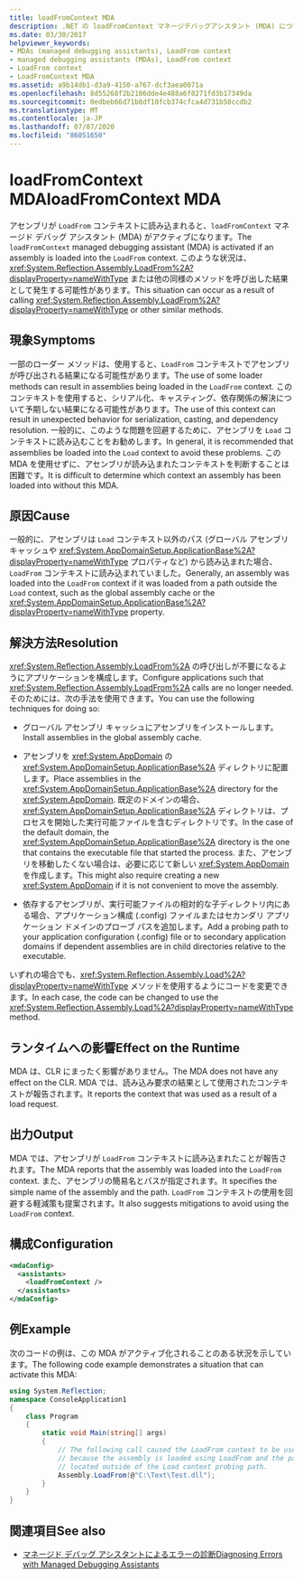 ```yaml
---
title: loadFromContext MDA
description: .NET の loadFromContext マネージデバッグアシスタント (MDA) について説明します。これは、アセンブリが LoadFrom コンテキストに読み込まれた場合にアクティブ化されます。
ms.date: 03/30/2017
helpviewer_keywords:
- MDAs (managed debugging assistants), LoadFrom context
- managed debugging assistants (MDAs), LoadFrom context
- LoadFrom context
- LoadFromContext MDA
ms.assetid: a9b14db1-d3a9-4150-a767-dcf3aea0071a
ms.openlocfilehash: 8d55268f2b2106dde4e488a6f0271fd3b17349da
ms.sourcegitcommit: 0edbeb66d71b8df10fcb374cfca4d731b58ccdb2
ms.translationtype: MT
ms.contentlocale: ja-JP
ms.lasthandoff: 07/07/2020
ms.locfileid: "86051650"
---
```

# <a name="loadfromcontext-mda"></a><span data-ttu-id="2189a-103">loadFromContext MDA</span><span class="sxs-lookup"><span data-stu-id="2189a-103">loadFromContext MDA</span></span>
<span data-ttu-id="2189a-104">アセンブリが `LoadFrom` コンテキストに読み込まれると、`loadFromContext` マネージド デバッグ アシスタント (MDA) がアクティブになります。</span><span class="sxs-lookup"><span data-stu-id="2189a-104">The `loadFromContext` managed debugging assistant (MDA) is activated if an assembly is loaded into the `LoadFrom` context.</span></span> <span data-ttu-id="2189a-105">このような状況は、<xref:System.Reflection.Assembly.LoadFrom%2A?displayProperty=nameWithType> または他の同様のメソッドを呼び出した結果として発生する可能性があります。</span><span class="sxs-lookup"><span data-stu-id="2189a-105">This situation can occur as a result of calling <xref:System.Reflection.Assembly.LoadFrom%2A?displayProperty=nameWithType> or other similar methods.</span></span>  
  
## <a name="symptoms"></a><span data-ttu-id="2189a-106">現象</span><span class="sxs-lookup"><span data-stu-id="2189a-106">Symptoms</span></span>  
 <span data-ttu-id="2189a-107">一部のローダー メソッドは、使用すると、`LoadFrom` コンテキストでアセンブリが呼び出される結果になる可能性があります。</span><span class="sxs-lookup"><span data-stu-id="2189a-107">The use of some loader methods can result in assemblies being loaded in the `LoadFrom` context.</span></span> <span data-ttu-id="2189a-108">このコンテキストを使用すると、シリアル化、キャスティング、依存関係の解決について予期しない結果になる可能性があります。</span><span class="sxs-lookup"><span data-stu-id="2189a-108">The use of this context can result in unexpected behavior for serialization, casting, and dependency resolution.</span></span> <span data-ttu-id="2189a-109">一般的に、このような問題を回避するために、アセンブリを `Load` コンテキストに読み込むことをお勧めします。</span><span class="sxs-lookup"><span data-stu-id="2189a-109">In general, it is recommended that assemblies be loaded into the `Load` context to avoid these problems.</span></span> <span data-ttu-id="2189a-110">この MDA を使用せずに、アセンブリが読み込まれたコンテキストを判断することは困難です。</span><span class="sxs-lookup"><span data-stu-id="2189a-110">It is difficult to determine which context an assembly has been loaded into without this MDA.</span></span>  
  
## <a name="cause"></a><span data-ttu-id="2189a-111">原因</span><span class="sxs-lookup"><span data-stu-id="2189a-111">Cause</span></span>  
 <span data-ttu-id="2189a-112">一般的に、アセンブリは `Load` コンテキスト以外のパス (グローバル アセンブリ キャッシュや <xref:System.AppDomainSetup.ApplicationBase%2A?displayProperty=nameWithType> プロパティなど) から読み込まれた場合、`LoadFrom` コンテキストに読み込まれていました。</span><span class="sxs-lookup"><span data-stu-id="2189a-112">Generally, an assembly was loaded into the `LoadFrom` context if it was loaded from a path outside the `Load` context, such as the global assembly cache or the <xref:System.AppDomainSetup.ApplicationBase%2A?displayProperty=nameWithType> property.</span></span>  
  
## <a name="resolution"></a><span data-ttu-id="2189a-113">解決方法</span><span class="sxs-lookup"><span data-stu-id="2189a-113">Resolution</span></span>  
 <span data-ttu-id="2189a-114"><xref:System.Reflection.Assembly.LoadFrom%2A> の呼び出しが不要になるようにアプリケーションを構成します。</span><span class="sxs-lookup"><span data-stu-id="2189a-114">Configure applications such that <xref:System.Reflection.Assembly.LoadFrom%2A> calls are no longer needed.</span></span> <span data-ttu-id="2189a-115">そのためには、次の手法を使用できます。</span><span class="sxs-lookup"><span data-stu-id="2189a-115">You can use the following techniques for doing so:</span></span>  
  
- <span data-ttu-id="2189a-116">グローバル アセンブリ キャッシュにアセンブリをインストールします。</span><span class="sxs-lookup"><span data-stu-id="2189a-116">Install assemblies in the global assembly cache.</span></span>  
  
- <span data-ttu-id="2189a-117">アセンブリを <xref:System.AppDomain> の <xref:System.AppDomainSetup.ApplicationBase%2A> ディレクトリに配置します。</span><span class="sxs-lookup"><span data-stu-id="2189a-117">Place assemblies in the <xref:System.AppDomainSetup.ApplicationBase%2A> directory for the <xref:System.AppDomain>.</span></span> <span data-ttu-id="2189a-118">既定のドメインの場合、<xref:System.AppDomainSetup.ApplicationBase%2A> ディレクトリは、プロセスを開始した実行可能ファイルを含むディレクトリです。</span><span class="sxs-lookup"><span data-stu-id="2189a-118">In the case of the default domain, the <xref:System.AppDomainSetup.ApplicationBase%2A> directory is the one that contains the executable file that started the process.</span></span> <span data-ttu-id="2189a-119">また、アセンブリを移動したくない場合は、必要に応じて新しい <xref:System.AppDomain> を作成します。</span><span class="sxs-lookup"><span data-stu-id="2189a-119">This might also require creating a new <xref:System.AppDomain> if it is not convenient to move the assembly.</span></span>  
  
- <span data-ttu-id="2189a-120">依存するアセンブリが、実行可能ファイルの相対的な子ディレクトリ内にある場合、アプリケーション構成 (.config) ファイルまたはセカンダリ アプリケーション ドメインのプローブ パスを追加します。</span><span class="sxs-lookup"><span data-stu-id="2189a-120">Add a probing path to your application configuration (.config) file or to secondary  application domains if dependent assemblies are in child directories relative to the executable.</span></span>  
  
 <span data-ttu-id="2189a-121">いずれの場合でも、<xref:System.Reflection.Assembly.Load%2A?displayProperty=nameWithType> メソッドを使用するようにコードを変更できます。</span><span class="sxs-lookup"><span data-stu-id="2189a-121">In each case, the code can be changed to use the <xref:System.Reflection.Assembly.Load%2A?displayProperty=nameWithType> method.</span></span>  
  
## <a name="effect-on-the-runtime"></a><span data-ttu-id="2189a-122">ランタイムへの影響</span><span class="sxs-lookup"><span data-stu-id="2189a-122">Effect on the Runtime</span></span>  
 <span data-ttu-id="2189a-123">MDA は、CLR にまったく影響がありません。</span><span class="sxs-lookup"><span data-stu-id="2189a-123">The MDA does not have any effect on the CLR.</span></span> <span data-ttu-id="2189a-124">MDA では、読み込み要求の結果として使用されたコンテキストが報告されます。</span><span class="sxs-lookup"><span data-stu-id="2189a-124">It reports the context that was used as a result of a load request.</span></span>  
  
## <a name="output"></a><span data-ttu-id="2189a-125">出力</span><span class="sxs-lookup"><span data-stu-id="2189a-125">Output</span></span>  
 <span data-ttu-id="2189a-126">MDA では、アセンブリが `LoadFrom` コンテキストに読み込まれたことが報告されます。</span><span class="sxs-lookup"><span data-stu-id="2189a-126">The MDA reports that the assembly was loaded into the `LoadFrom` context.</span></span> <span data-ttu-id="2189a-127">また、アセンブリの簡易名とパスが指定されます。</span><span class="sxs-lookup"><span data-stu-id="2189a-127">It specifies the simple name of the assembly and the path.</span></span> <span data-ttu-id="2189a-128">`LoadFrom` コンテキストの使用を回避する軽減策も提案されます。</span><span class="sxs-lookup"><span data-stu-id="2189a-128">It also suggests mitigations to avoid using the `LoadFrom` context.</span></span>  
  
## <a name="configuration"></a><span data-ttu-id="2189a-129">構成</span><span class="sxs-lookup"><span data-stu-id="2189a-129">Configuration</span></span>  
  
```xml  
<mdaConfig>  
  <assistants>  
    <loadFromContext />  
  </assistants>  
</mdaConfig>  
```  
  
## <a name="example"></a><span data-ttu-id="2189a-130">例</span><span class="sxs-lookup"><span data-stu-id="2189a-130">Example</span></span>  
 <span data-ttu-id="2189a-131">次のコードの例は、この MDA がアクティブ化されることのある状況を示しています。</span><span class="sxs-lookup"><span data-stu-id="2189a-131">The following code example demonstrates a situation that can activate this MDA:</span></span>  
  
```csharp
using System.Reflection;  
namespace ConsoleApplication1  
{  
    class Program  
    {  
        static void Main(string[] args)  
        {  
            // The following call caused the LoadFrom context to be used  
            // because the assembly is loaded using LoadFrom and the path is
            // located outside of the Load context probing path.
            Assembly.LoadFrom(@"C:\Text\Test.dll");  
        }  
    }  
}  
```  
  
## <a name="see-also"></a><span data-ttu-id="2189a-132">関連項目</span><span class="sxs-lookup"><span data-stu-id="2189a-132">See also</span></span>

- [<span data-ttu-id="2189a-133">マネージド デバッグ アシスタントによるエラーの診断</span><span class="sxs-lookup"><span data-stu-id="2189a-133">Diagnosing Errors with Managed Debugging Assistants</span></span>](diagnosing-errors-with-managed-debugging-assistants.md)

